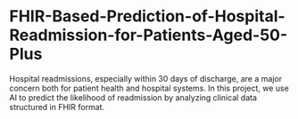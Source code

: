 # FHIR-Based-Prediction-of-Hospital-Readmission-for-Patients-Aged-50-Plus
 Hospital readmissions, especially within 30 days of discharge, are a major concern both for patient health and hospital systems. In this project, we use AI to predict the likelihood of readmission by analyzing clinical data structured in FHIR format. 
